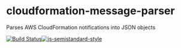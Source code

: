 # cloudformation-message-parser
Parses AWS CloudFormation notifications into JSON objects

[![Build Status](https://travis-ci.org/joshuakarjala/cloudformation-message-parser.svg)](https://travis-ci.org/joshuakarjala/cloudformation-message-parser)[![js-semistandard-style](https://img.shields.io/badge/code%20style-semistandard-brightgreen.svg?style=flat-square)](https://github.com/Flet/semistandard)

